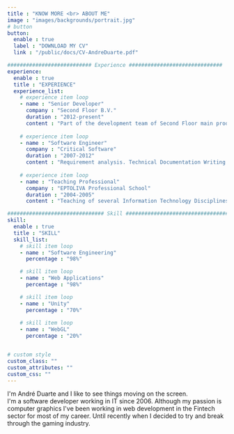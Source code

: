 ```yaml
---
title : "KNOW MORE <br> ABOUT ME"
image : "images/backgrounds/portrait.jpg"
# button
button:
  enable : true
  label : "DOWNLOAD MY CV"
  link : "/public/docs/CV-AndreDuarte.pdf"

########################### Experience ##############################
experience:
  enable : true
  title : "EXPERIENCE"
  experience_list:
    # experience item loop
    - name : "Senior Developer"
      company : "Second Floor B.V."
      duration : "2012-present"
      content : "Part of the development team of Second Floor main product, using agile methodologies. Responsible for the development of a solution for Stress testing analysis."
      
    # experience item loop
    - name : "Software Engineer"
      company : "Critical Software"
      duration : "2007-2012"
      content : "Requirement analysis. Technical Documentation Writing. Implementation of several modules mostly in web applications. Maintenance and Warranty of several modules."
      
    # experience item loop
    - name : "Teaching Professional"
      company : "EPTOLIVA Professional School"
      duration : "2004-2005"
      content : "Teaching of several Information Technology Disciplines."

############################### Skill #################################
skill:
  enable : true
  title : "SKILL"
  skill_list:
    # skill item loop
    - name : "Software Engineering"
      percentage : "98%"

    # skill item loop
    - name : "Web Applications"
      percentage : "98%"

    # skill item loop
    - name : "Unity"
      percentage : "70%"
      
    # skill item loop
    - name : "WebGL"
      percentage : "20%"


# custom style
custom_class: "" 
custom_attributes: "" 
custom_css: ""
---
```


I'm André Duarte and I like to see things moving on the screen. <br/>I'm a software developer working in IT since 2006.
Although my passion is computer graphics I've been working in web development in the Fintech sector for most of my career. Until recently when I decided to try and break through the gaming industry.